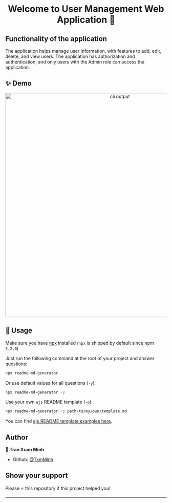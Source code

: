 <h1 align="center">Welcome to User Management Web Application 👋</h1>

## Functionality of the application

The application helps manage user information, with features to add, edit, delete, and view users. The application has authorization and authentication, and only users with the Admin role can access the application.

## ✨ Demo

<p align="center">
  <img width="700" src="https://user-images.githubusercontent.com/9840435/60266090-9cf9e180-98e7-11e9-9cac-3afeec349bbc.jpg" alt="cli output"/>
</p>

## 🚀 Usage

Make sure you have [npx](https://www.npmjs.com/package/npx) installed (`npx` is shipped by default since npm `5.2.0`)

Just run the following command at the root of your project and answer questions:

```sh
npx readme-md-generator
```

Or use default values for all questions (`-y`):

```sh
npx readme-md-generator -y
```

Use your own `ejs` README template (`-p`):

```sh
npx readme-md-generator -p path/to/my/own/template.md
```

You can find [ejs README template examples here](https://github.com/kefranabg/readme-md-generator/tree/master/templates).


## Author
👤 **Tran Xuan Minh**

- Github: [@TxmMinh](https://github.com/TxmMinh?tab=repositories) 

## Show your support

Please ⭐️ this repository if this project helped you!

---

